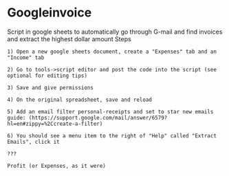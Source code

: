 # Googleinvoice
Script in google sheets to automatically go through G-mail and find invoices and extract the highest dollar amount Steps

    1) Open a new google sheets document, create a "Expenses" tab and an "Income" tab

    2) Go to tools->script editor and post the code into the script (see optional for editing tips)

    3) Save and give permissions

    4) On the original spreadsheet, save and reload
    
    5) Add an email filter personal-receipts and set to star new emails guide: (https://support.google.com/mail/answer/6579?hl=en#zippy=%2Ccreate-a-filter)

    6) You should see a menu item to the right of "Help" called "Extract Emails", click it

    ???

    Profit (or Expenses, as it were)


